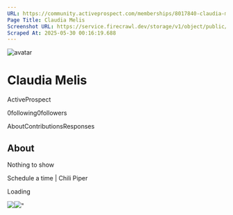 ```yaml
---
URL: https://community.activeprospect.com/memberships/8017840-claudia-melis
Page Title: Claudia Melis
Screenshot URL: https://service.firecrawl.dev/storage/v1/object/public/media/screenshot-d44d01cf-b41e-4097-ab85-e21242995c6f.png
Scraped At: 2025-05-30 00:16:19.688
---
```


![avatar](https://content2.bloomfire.com/avatars/users/1451136/thumb/thumbnail.png?f=1623686660&Expires=1748567753&Signature=YKh9LZBnL7n08xOTvFe64SahpeRkAssZbPNXeWHCAbuZsYAZfM5tS2oxSHhXwf-FltsS3Mc5w2l16ZObYp10wTpf2umW5bKW0g7OqMHHuQWH-cA0UjNkVes-MjCYkuYKK03ckto7ZARfF3WRpGRMDol0NYhU~oaGco10WoCn~Oi7no8bCBY7kaa9HA9hmsMT6smRS4mQ-p71weyNiZsOIXu7f6xh5xqdQvjqmOGqihmDFBUb9eElMkJ4KEHJA6Z7d3D9B3nZEJ4~hGzVX0nSLReppyEEwXGsEuK5b2JAZa1Ey2YE7Qcr6QTiI9~uCfMRkZaNZ9g4j7TNUKYYiow-zQ__&Key-Pair-Id=APKAIDFCFZ2UHE5LPIUA)

# Claudia Melis

ActiveProspect

0following0followers

AboutContributionsResponses

## About

Nothing to show

Schedule a time \| Chili Piper

Loading

![](https://bat.bing.com/action/0?ti=4018451&Ver=2&mid=8bb98185-f106-462a-adb8-a23182427ea8&bo=1&sid=4a94db203ceb11f090eff3eb0c58b2f3&vid=4a95b7003ceb11f094fded648bc4017b&vids=1&msclkid=N&pi=918639831&lg=en-US&sw=1280&sh=1024&sc=24&p=https%3A%2F%2Fcommunity.activeprospect.com%2Fmemberships%2F8017840-claudia-melis&r=&lt=639&evt=pageLoad&sv=1&cdb=AQAQ&rn=989812)![](https://bat.bing.com/action/0?ti=4018451&Ver=2&mid=8bb98185-f106-462a-adb8-a23182427ea8&bo=2&sid=4a94db203ceb11f090eff3eb0c58b2f3&vid=4a95b7003ceb11f094fded648bc4017b&vids=0&msclkid=N&gtm_tag_source=ua&ec=Client%20ID&el=%2Fmemberships%2F8017840-claudia-melis&gc=USD&tpp=1&en=Y&p=https%3A%2F%2Fcommunity.activeprospect.com%2Fmemberships%2F8017840-claudia-melis&sw=1280&sh=1024&sc=24&evt=custom&cdb=AQAQ&rn=10828)"

